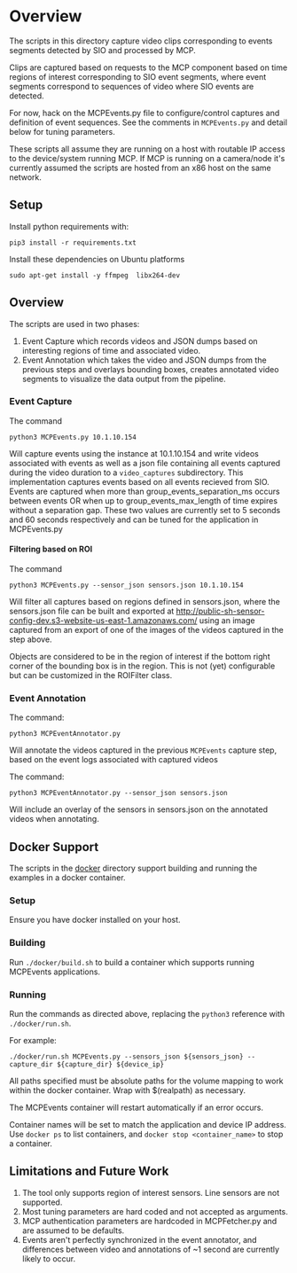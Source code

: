 # Overview

The scripts in this directory capture video clips corresponding to events segments detected by SIO and processed by MCP.

Clips are captured based on requests to the MCP component based on time regions of interest
corresponding to SIO event segments, where event segments correspond to sequences of video where SIO events are detected.

For now, hack on the MCPEvents.py file to configure/control captures and definition of event sequences. See the comments in `MCPEvents.py` and detail below for tuning parameters.

These scripts all assume they are running on a host with routable IP access to the device/system running MCP.
If MCP is running on a camera/node it's currently assumed the scripts are hosted from an x86 host on the same network.

## Setup

Install python requirements with:
```
pip3 install -r requirements.txt
```

Install these dependencies on Ubuntu platforms
```
sudo apt-get install -y ffmpeg  libx264-dev
```

## Overview

The scripts are used in two phases:
1) Event Capture which records videos and JSON dumps based on interesting regions of
time and associated video.
2) Event Annotation which takes the video and JSON dumps from the previous steps and
overlays bounding boxes, creates annotated video segments to visualize the data
output from the pipeline.

### Event Capture

The command

```
python3 MCPEvents.py 10.1.10.154
```

Will capture events using the instance at 10.1.10.154 and write videos associated with events as
well as a json file containing all events captured during the video duration to a
`video_captures` subdirectory.  This implementation captures events based on
all events recieved from SIO.  Events are captured when more than group_events_separation_ms occurs
between events OR when up to group_events_max_length of time expires without a separation gap.
These two values are currently set to 5 seconds and 60 seconds respectively and can be tuned for the application in
MCPEvents.py

#### Filtering based on ROI

The command
```
python3 MCPEvents.py --sensor_json sensors.json 10.1.10.154
```
Will filter all captures based on regions defined in sensors.json, where the
sensors.json file can be built and exported at http://public-sh-sensor-config-dev.s3-website-us-east-1.amazonaws.com/
using an image captured from an export of one of the images of the videos captured in the step above.

Objects are considered to be in the region of interest if the bottom right corner
of the bounding box is in the region.  This is not (yet) configurable but can be customized
in the ROIFilter class.

### Event Annotation

The command:
```
python3 MCPEventAnnotator.py
```

Will annotate the videos captured in the previous `MCPEvents` capture step, based on the event logs associated with captured videos

The command:
```
python3 MCPEventAnnotator.py --sensor_json sensors.json
```

Will include an overlay of the sensors in sensors.json on the annotated videos when
annotating.

## Docker Support

The scripts in the [docker](docker) directory support building and running the examples in a docker container.

### Setup
Ensure you have docker installed on your host.

### Building
Run `./docker/build.sh` to build a container which supports running MCPEvents applications.

### Running
Run the commands as directed above, replacing the `python3` reference with `./docker/run.sh`.

For example:
```
./docker/run.sh MCPEvents.py --sensors_json ${sensors_json} --capture_dir ${capture_dir} ${device_ip}
```
All paths specified must be absolute paths for the volume mapping to work within the docker container.
Wrap with $(realpath) as necessary.

The MCPEvents container will restart automatically if an error occurs.

Container names will be set to match the application and device IP address.  Use `docker ps` to list
containers, and `docker stop <container_name>` to stop a container.

## Limitations and Future Work

1) The tool only supports region of interest sensors.  Line sensors are not supported.
2) Most tuning parameters are hard coded and not accepted as arguments.
3) MCP authentication parameters are hardcoded in MCPFetcher.py and are assumed to be defaults.
4) Events aren't perfectly synchronized in the event annotator, and differences between
video and annotations of ~1 second are currently likely to occur.

